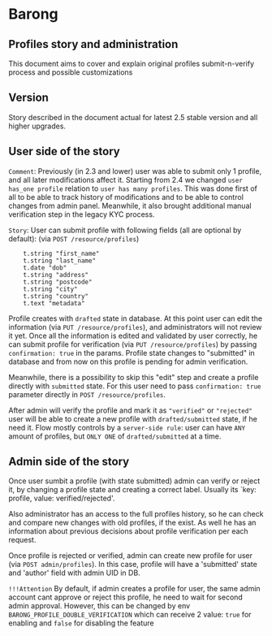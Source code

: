 # Barong

## Profiles story and administration

This document aims to cover and explain original profiles submit-n-verify process and possible customizations

## Version

Story described in the document actual for latest 2.5 stable version and all higher upgrades.

## User side of the story

`Comment`: Previously (in 2.3 and lower) user was able to submit only 1 profile, and all later modifications affect it. Starting from 2.4 we changed `user has_one profile` relation to `user has many profiles`. This was done first of all to be able to track history of modifications and to be able to control changes from admin panel. Meanwhile, it also brought additional manual verification step in the legacy KYC process.

`Story`:
User can submit profile with following fields (all are optional by default):   (via `POST /resource/profiles`) 
```
    t.string "first_name"
    t.string "last_name"
    t.date "dob"
    t.string "address"
    t.string "postcode"
    t.string "city"
    t.string "country"
    t.text "metadata"
```
Profile creates with `drafted` state in database. At this point user can edit the information (via `PUT /resource/profiles`), and administrators will not review it yet. 
Once all the information is edited and validated by user correctly, he can submit profile for verification (via `PUT /resource/profiles`) by passing `confirmation: true` in the params. Profile state changes to "submitted" in database and from now on this profile is pending for admin verification.

Meanwhile, there is a possibility to skip this "edit" step and create a profile directly with `submitted` state. For this user need to pass `confirmation: true` parameter directly in `POST /resource/profiles`.

After admin will verify the profile and mark it as `"verified"` or `"rejected"` user will be able to create a new profile with `drafted/submitted` state, if he need it. Flow mostly controls by a `server-side rule`: user can have `ANY` amount of profiles, but `ONLY ONE` of `drafted/submitted` at a time.

## Admin side of the story

Once user sumbit a profile (with state submitted) admin can verify or reject it, by changing a profile state and creating a correct label. Usually its `key: profile, value: verified/rejected'.

Also administrator has an access to the full profiles history, so he can check and compare new changes with old profiles, if the exist. As well he has an information about previous decisions about profile verification per each request.

Once profile is rejected or verified, admin can create new profile for user (via `POST admin/profiles`).
In this case, profile will have a 'submitted' state and 'author' field with admin UID in DB. 

`!!!Attention` By default, if admin creates a profile for user, the same admin account cant approve or reject this profile, he need to wait for second admin approval. However, this can be changed by env `BARONG_PROFILE_DOUBLE_VERIFICATION` which can receive 2 value: `true` for enabling and `false` for disabling the feature
